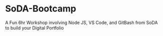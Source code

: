 # SoDA-Bootcamp
A Fun 6hr Workshop involving Node JS, VS Code, and GitBash from SoDA to build your Digital Portfolio
